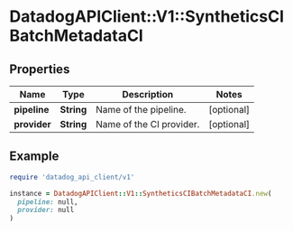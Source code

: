 # DatadogAPIClient::V1::SyntheticsCIBatchMetadataCI

## Properties

| Name | Type | Description | Notes |
| ---- | ---- | ----------- | ----- |
| **pipeline** | **String** | Name of the pipeline. | [optional] |
| **provider** | **String** | Name of the CI provider. | [optional] |

## Example

```ruby
require 'datadog_api_client/v1'

instance = DatadogAPIClient::V1::SyntheticsCIBatchMetadataCI.new(
  pipeline: null,
  provider: null
)
```

